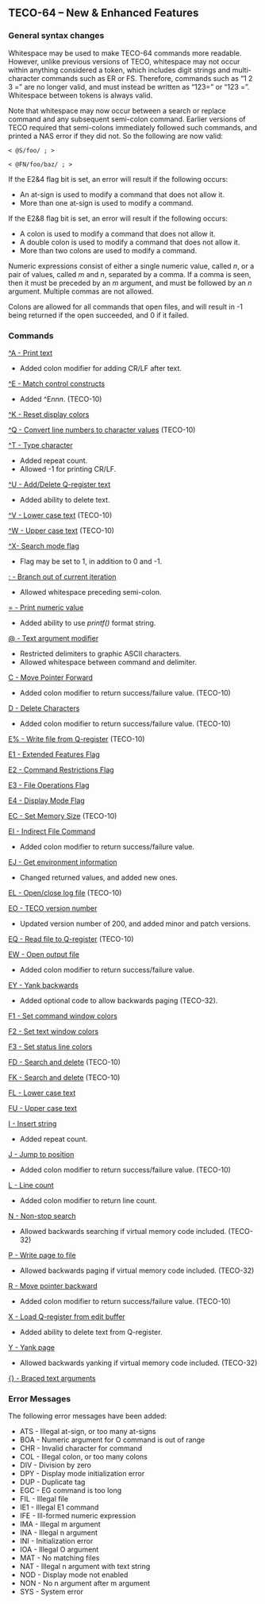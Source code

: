 ﻿## TECO-64 – New & Enhanced Features

### General syntax changes

Whitespace may be used to make TECO-64 commands more readable. However,
unlike previous versions of TECO, whitespace may not occur within
anything considered a token, which includes digit strings and multi-character
commands such as ER or FS. Therefore, commands such as “1 2 3 =” are no longer
valid, and must instead be written as “123=” or “123 =”. Whitespace between
tokens is always valid.

Note that whitespace may now occur between a search or replace command
and any subsequent semi-colon command. Earlier versions of TECO required
that semi-colons immediately followed such commands, and printed a
NAS error if they did not. So the following are now valid:

    < @S/foo/ ; >

    < @FN/foo/baz/ ; >

If the E2&4 flag bit is set, an error will result if the following occurs:

- An at-sign is used to modify a command that does not allow it.
- More than one at-sign is used to modify a command.

If the E2&8 flag bit is set, an error will result if the following occurs:

- A colon is used to modify a command that does not allow it.
- A double colon is used to modify a command that does not allow it.
- More than two colons are used to modify a command.

Numeric expressions consist of either a single numeric value, called *n*, or
a pair of values, called *m* and *n*, separated by a comma. If a comma is seen,
then it must be preceded by an *m* argument, and must be followed by an *n*
argument. Multiple commas are not allowed.

Colons are allowed for all commands that open files, and will result in -1
being returned if the open succeeded, and 0 if it failed.

### Commands

[^A - Print text](cmds/ctrl_A.md)
- Added colon modifier for adding CR/LF after text.

[^E - Match control constructs](cmds/ctrl_E.md)
- Added ^E*nnn*. (TECO-10)

[^K - Reset display colors](cmds/ctrl_K.md)

[^Q - Convert line numbers to character values](cmds/ctrl_Q.md) (TECO-10)

[^T - Type character](cmds/ctrl_T.md)
- Added repeat count.
- Allowed -1 for printing CR/LF.

[^U - Add/Delete Q-register text](cmds/ctrl_U.md)
- Added ability to delete text.

[^V - Lower case text](cmds/ctrl_V.md) (TECO-10)

[^W - Upper case text](cmds/ctrl_W.md) (TECO-10)

[^X- Search mode flag](cmds/ctrl_X.md)
- Flag may be set to 1, in addition to 0 and -1.

[; - Branch out of current iteration](cmds/semi.md)
- Allowed whitespace preceding semi-colon.

[= - Print numeric value](cmds/equals.md)
- Added ability to use *printf()* format string.

[@ - Text argument modifier](cmds/atsign.md)
- Restricted delimiters to graphic ASCII characters.
- Allowed whitespace between command and delimiter.

[C - Move Pointer Forward](cmds/C.md)
- Added colon modifier to return success/failure value. (TECO-10)

[D - Delete Characters](cmds/D.md)
- Added colon modifier to return success/failure value. (TECO-10)

[E% - Write file from Q-register](cmds/E_pct.md) (TECO-10)

[E1 - Extended Features Flag](cmds/E1.md)

[E2 - Command Restrictions Flag](cmds/E2.md)

[E3 - File Operations Flag](cmds/E3.md)

[E4 - Display Mode Flag](cmds/E4.md)

[EC - Set Memory Size](cmds/EC.md) (TECO-10)

[EI - Indirect File Command](cmds/EI.md)
- Added colon modifier to return success/failure value.

[EJ - Get environment information](cmds/EJ.md)
- Changed returned values, and added new ones.

[EL - Open/close log file](cmds/EL.md) (TECO-10)

[EO - TECO version number](cmds/EO.md)
- Updated version number of 200, and added minor and patch versions.

[EQ - Read file to Q-register](cmds/EQ.md) (TECO-10)

[EW - Open output file](cmds/EW.md)
- Added colon modifier to return success/failure value.

[EY - Yank backwards](cmds/EY.md)
- Added optional code to allow backwards paging (TECO-32).

[F1 - Set command window colors](cmds/F1.md)

[F2 - Set text window colors](cmds/F2.md)

[F3 - Set status line colors](cmds/F3.md)

[FD - Search and delete](cmds/FD.md) (TECO-10)

[FK - Search and delete](cmds/FK.md) (TECO-10)

[FL - Lower case text](cmds/FL.md)

[FU - Upper case text](cmds/FU.md)

[I - Insert string](cmds/I.md)
- Added repeat count.

[J - Jump to position](cmds/J.md)
- Added colon modifier to return success/failure value. (TECO-10)

[L - Line count](cmds/L.md)
- Added colon modifier to return line count.

[N - Non-stop search](cmds/N.md)
- Allowed backwards searching if virtual memory code included. (TECO-32)

[P - Write page to file](cmds/P.md)
- Allowed backwards paging if virtual memory code included. (TECO-32)

[R - Move pointer backward](cmds/R.md)
- Added colon modifier to return success/failure value. (TECO-10)

[X - Load Q-register from edit buffer](cmds/X.md)
- Added ability to delete text from Q-register.

[Y - Yank page](cmds/Y.md)
- Allowed backwards yanking if virtual memory code included. (TECO-32)

[{} - Braced text arguments](cmds/braces.md)

### Error Messages

The following error messages have been added:

- ATS - Illegal at-sign, or too many at-signs
- BOA - Numeric argument for O command is out of range
- CHR - Invalid character for command
- COL - Illegal colon, or too many colons
- DIV - Division by zero
- DPY - Display mode initialization error
- DUP - Duplicate tag
- EGC - EG command is too long
- FIL - Illegal file
- IE1 - Illegal E1 command
- IFE - Ill-formed numeric expression
- IMA - Illegal m argument
- INA - Illegal n argument
- INI - Initialization error
- IOA - Illegal O argument
- MAT - No matching files
- NAT - Illegal n argument with text string
- NOD - Display mode not enabled
- NON - No n argument after m argument
- SYS - System error
